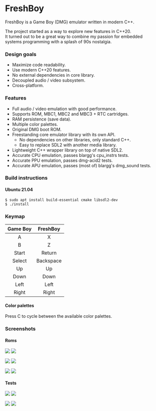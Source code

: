 # FreshBoy

FreshBoy is a Game Boy (DMG) emulator written in modern C++.

The project started as a way to explore new features in C++20.  
It turned out to be a great way to combine my passion for embedded
systems programming with a splash of 90s nostalgia.

### Design goals

- Maximize code readability.
- Use modern C++20 features.
- No external dependencies in core library.
- Decoupled audio / video subsystem.
- Cross-platform.

### Features

- Full audio / video emulation with good performance.
- Supports ROM, MBC1, MBC2 and MBC3 + RTC cartridges.
- RAM persistence (save data).
- Multiple color palettes.
- Original DMG boot ROM.
- Freestanding core emulator library with its own API.
  - No dependencies on other libraries, only standard C++.
  - Easy to replace SDL2 with another media library.
- Lightweight C++ wrapper library on top of native SDL2.
- Accurate CPU emulation, passes blargg's cpu_instrs tests.
- Accurate PPU emulation, passes dmg-acid2 tests.
- Accurate APU emulation, passes (most of) blargg's dmg_sound tests.

### Build instructions

#### Ubuntu 21.04
``` shell
$ sudo apt install build-essential cmake libsdl2-dev
$ ./install
```

### Keymap

|  Game Boy   |   FreshBoy   |
|:-----------:|:------------:|
|      A      |      X       |
|      B      |      Z       |
|    Start    |    Return    |
|   Select    |  Backspace   |
|     Up      |      Up      |
|    Down     |     Down     |
|    Left     |     Left     |
|    Right    |    Right     |

#### Color palettes

Press C to cycle between the available color palettes.

### Screenshots

#### Roms

![](img/roms/tetris.png) ![](img/roms/zelda.png)

![](img/roms/donkey.png) ![](img/roms/pokemon.png)

![](img/roms/mario.png) ![](img/roms/mario2.png)

#### Tests

![](img/test/cpu_instrs.png) ![](img/test/instr_timing.png)

![](img/test/dmg-acid2.png) ![](img/test/dmg_sound.png)
